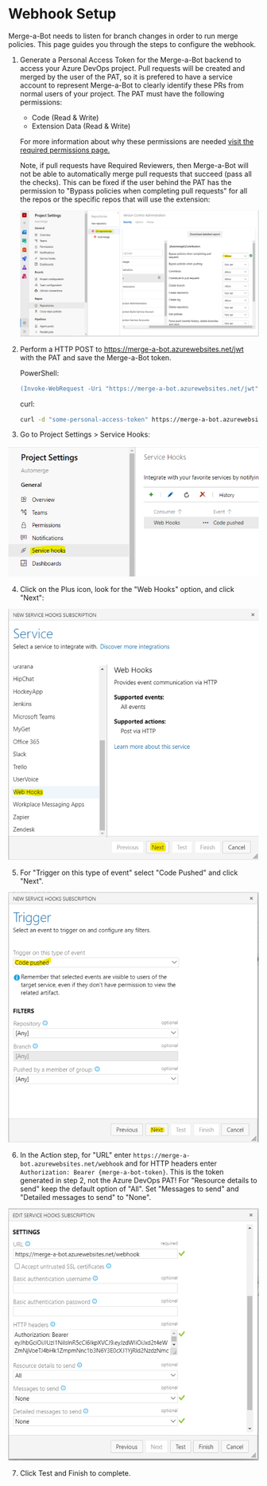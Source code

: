 # Webhook Setup

Merge-a-Bot needs to listen for branch changes in order to run merge policies. This page guides you through the steps to configure the webhook.

1. Generate a Personal Access Token for the Merge-a-Bot backend to access your Azure DevOps project. Pull requests will be created and merged by the user of the PAT, so it is prefered to have a service account to represent Merge-a-Bot to clearly identify these PRs from normal users of your project. The PAT must have the following permissions: 

   - Code (Read & Write)
   - Extension Data (Read & Write)

    For more information about why these permissions are needed [visit the required permissions page.](https://github.com/epignosisx/azure-devops-merge-bot/blob/master/docs/pat-permissions.md)

    Note, if pull requests have Required Reviewers, then Merge-a-Bot will not be able to automatically merge pull requests that succeed (pass all the checks). This can be fixed if the user behind the PAT has the permission to "Bypass policies when completing pull requests" for all the repos or the specific repos that will use the extension:

    ![repo bypass policies](images/repo-bypass-policies.png?raw=1)

2. Perform a HTTP POST to https://merge-a-bot.azurewebsites.net/jwt with the PAT and save the Merge-a-Bot token.

    PowerShell:

    ```ps
    (Invoke-WebRequest -Uri "https://merge-a-bot.azurewebsites.net/jwt" -Method "Post" -Body "some-personal-access-token").RawContent
    ```

    curl:

    ```bash
    curl -d "some-personal-access-token" https://merge-a-bot.azurewebsites.net/jwt
    ```

3. Go to Project Settings > Service Hooks:

![service hooks](images/service-hooks.png?raw=true)

4. Click on the Plus icon, look for the "Web Hooks" option, and click "Next":

![new hook](images/new-hook.png?raw=true)

5. For "Trigger on this type of event" select "Code Pushed" and click "Next".

![hook trigger](images/hook-trigger.png?raw=true)

6. In the Action step, for "URL" enter `https://merge-a-bot.azurewebsites.net/webhook` and for HTTP headers enter `Authorization: Bearer {merge-a-bot-token}`. This is the token generated in step 2, not the Azure DevOps PAT! For "Resource details to send" keep the default option of "All". Set "Messages to send" and "Detailed messages to send" to "None".

![hook settings](images/hook-settings.png?raw=true)

7. Click Test and Finish to complete.
